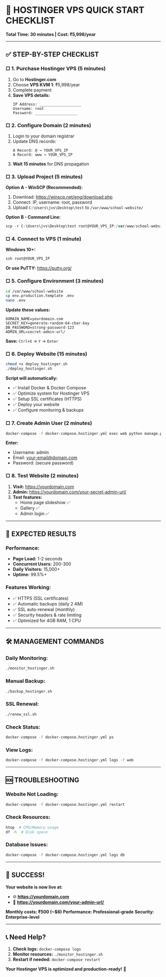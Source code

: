# 🚀 **HOSTINGER VPS QUICK START CHECKLIST**

**Total Time: 30 minutes | Cost: ₹5,998/year**

---

## ✅ **STEP-BY-STEP CHECKLIST**

### **□ 1. Purchase Hostinger VPS (5 minutes)**
1. Go to **Hostinger.com**
2. Choose **VPS KVM 1**: ₹5,998/year
3. Complete payment
4. **Save VPS details:**
   ```
   IP Address: ___________________
   Username: root
   Password: ___________________
   ```

### **□ 2. Configure Domain (2 minutes)**
1. Login to your domain registrar
2. Update DNS records:
   ```
   A Record: @ → YOUR_VPS_IP
   A Record: www → YOUR_VPS_IP
   ```
3. **Wait 15 minutes** for DNS propagation

### **□ 3. Upload Project (5 minutes)**
**Option A - WinSCP (Recommended):**
1. Download: https://winscp.net/eng/download.php
2. Connect: IP, username: root, password
3. Upload `C:\Users\jvs\Desktop\test` to `/var/www/school-website/`

**Option B - Command Line:**
```powershell
scp -r C:\Users\jvs\Desktop\test root@YOUR_VPS_IP:/var/www/school-website
```

### **□ 4. Connect to VPS (1 minute)**
**Windows 10+:**
```powershell
ssh root@YOUR_VPS_IP
```

**Or use PuTTY:** https://putty.org/

### **□ 5. Configure Environment (3 minutes)**
```bash
cd /var/www/school-website
cp env.production.template .env
nano .env
```

**Update these values:**
```env
DOMAIN_NAME=yourdomain.com
SECRET_KEY=generate-random-64-char-key
DB_PASSWORD=strong-password-123
ADMIN_URL=secret-admin-url/
```

**Save:** `Ctrl+X` → `Y` → `Enter`

### **□ 6. Deploy Website (15 minutes)**
```bash
chmod +x deploy_hostinger.sh
./deploy_hostinger.sh
```

**Script will automatically:**
- ✅ Install Docker & Docker Compose
- ✅ Optimize system for Hostinger VPS
- ✅ Setup SSL certificates (HTTPS)
- ✅ Deploy your website
- ✅ Configure monitoring & backups

### **□ 7. Create Admin User (2 minutes)**
```bash
docker-compose -f docker-compose.hostinger.yml exec web python manage.py manage_admin_users --create-superuser
```

**Enter:**
- Username: admin
- Email: your-email@domain.com
- Password: (secure password)

### **□ 8. Test Website (2 minutes)**
1. **Visit:** https://yourdomain.com
2. **Admin:** https://yourdomain.com/your-secret-admin-url/
3. **Test features:**
   - Home page slideshow ✅
   - Gallery ✅
   - Admin login ✅

---

## 🎯 **EXPECTED RESULTS**

### **Performance:**
- **Page Load:** 1-2 seconds
- **Concurrent Users:** 200-300
- **Daily Visitors:** 15,000+
- **Uptime:** 99.5%+

### **Features Working:**
- ✅ HTTPS (SSL certificates)
- ✅ Automatic backups (daily 2 AM)
- ✅ SSL auto-renewal (monthly)
- ✅ Security headers & rate limiting
- ✅ Optimized for 4GB RAM, 1 CPU

---

## 🛠️ **MANAGEMENT COMMANDS**

### **Daily Monitoring:**
```bash
./monitor_hostinger.sh
```

### **Manual Backup:**
```bash
./backup_hostinger.sh
```

### **SSL Renewal:**
```bash
./renew_ssl.sh
```

### **Check Status:**
```bash
docker-compose -f docker-compose.hostinger.yml ps
```

### **View Logs:**
```bash
docker-compose -f docker-compose.hostinger.yml logs -f web
```

---

## 🆘 **TROUBLESHOOTING**

### **Website Not Loading:**
```bash
docker-compose -f docker-compose.hostinger.yml restart
```

### **Check Resources:**
```bash
htop  # CPU/Memory usage
df -h  # Disk space
```

### **Database Issues:**
```bash
docker-compose -f docker-compose.hostinger.yml logs db
```

---

## 🎉 **SUCCESS!**

**Your website is now live at:**
- 🌐 **https://yourdomain.com**
- 🔐 **https://yourdomain.com/your-admin-url/**

**Monthly costs: ₹500 (~$6)**
**Performance: Professional-grade**
**Security: Enterprise-level**

---

## 📞 **Need Help?**

1. **Check logs:** `docker-compose logs`
2. **Monitor resources:** `./monitor_hostinger.sh`
3. **Restart if needed:** `docker-compose restart`

**Your Hostinger VPS is optimized and production-ready!** 🚀
